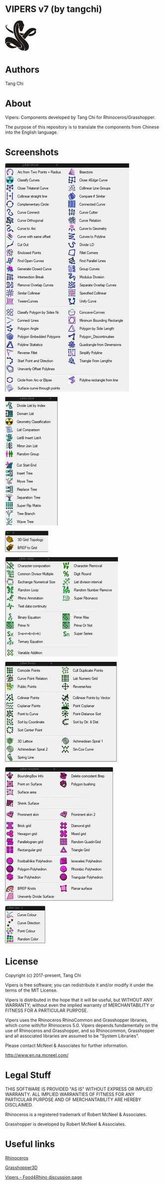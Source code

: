 VIPERS v7 (by tangchi)
===================

![Vipers](/images/Vipers.jpg)

Authors
=======
Tang Chi

About
=======
Vipers: Components developed by Tang Chi for Rhinoceros/Grasshopper.

The purpose of this repository is to translate the components from Chinese into the English language.

Screenshots
===========

![Vipers Curves](/images/Vipers_Curve.png)

![Vipers Data](/images/Vipers_Data.png)

![Vipers Geometry](/images/Vipers_Geometry.png)

![Vipers Math](/images/Vipers_Math.png)

![Vipers Point](/images/Vipers_Point.png)

![Vipers Surface](/images/Vipers_Surface.png)

![Vipers Extra](/images/Vipers_Tint.png)

License
=======

Copyright (c) 2017-present, Tang Chi

Vipers is free software; you can redistribute it and/or modify it under the terms of the MIT License.

Vipers is distributed in the hope that it will be useful, but WITHOUT ANY WARRANTY; without even the implied warranty of MERCHANTABILITY or FITNESS FOR A PARTICULAR PURPOSE.

Vipers uses the Rhinoceros RhinoCommon and Grasshopper libraries, which come with/for Rhinoceros 5.0. Vipers depends fundamentally on the use of Rhinoceros and Grasshopper, and so Rhinocommon, Grasshopper and all associated libraries are assumed to be "System Libraries".

Please contact McNeel & Associates for further information.

http://www.en.na.mcneel.com/

Legal Stuff
===========

THIS SOFTWARE IS PROVIDED "AS IS" WITHOUT EXPRESS OR IMPLIED WARRANTY. ALL IMPLIED WARRANTIES OF FITNESS FOR ANY PARTICULAR PURPOSE AND OF MERCHANTABILITY ARE HEREBY DISCLAIMED.

Rhinoceros is a registered trademark of Robert McNeel & Associates.

Grasshopper is developed by Robert McNeel & Associates.

Useful links
============

[Rhinoceros](https://www.rhino3d.com)

[Grasshopper3D](http://www.grasshopper3d.com)

[Vipers - Food4Rhino discussion page](http://www.food4rhino.com/app/vipers)
